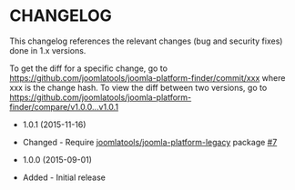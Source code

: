 CHANGELOG
=========

This changelog references the relevant changes (bug and security fixes) done in 1.x versions.

To get the diff for a specific change, go to https://github.com/joomlatools/joomla-platform-finder/commit/xxx where xxx is the
change hash. To view the diff between two versions, go to https://github.com/joomlatools/joomla-platform-finder/compare/v1.0.0...v1.0.1

* 1.0.1 (2015-11-16)
 * Changed - Require [joomlatools/joomla-platform-legacy](https://github.com/joomlatools/joomla-platform-legacy) package [#7](https://github.com/joomlatools/joomla-platform-finder/issues/7)

* 1.0.0 (2015-09-01)
 * Added - Initial release
